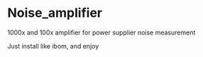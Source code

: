 # Noise_amplifier
1000x and 100x amplifier for power supplier noise measurement

Just install like ibom, and enjoy

